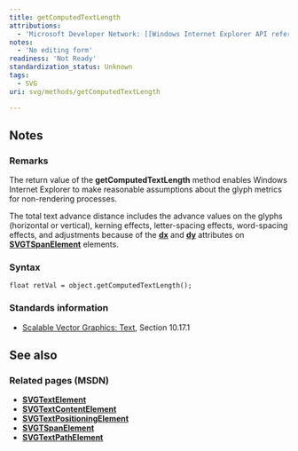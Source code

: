 ```yaml
---
title: getComputedTextLength
attributions:
  - 'Microsoft Developer Network: [[Windows Internet Explorer API reference](http://msdn.microsoft.com/en-us/library/ie/hh828809%28v=vs.85%29.aspx) Article]'
notes:
  - 'No editing form'
readiness: 'Not Ready'
standardization_status: Unknown
tags:
  - SVG
uri: svg/methods/getComputedTextLength

---
```

## <span>Notes</span>

### <span>Remarks</span>

The return value of the **getComputedTextLength** method enables Windows Internet Explorer to make reasonable assumptions about the glyph metrics for non-rendering processes.

The total text advance distance includes the advance values on the glyphs (horizontal or vertical), kerning effects, letter-spacing effects, word-spacing effects, and adjustments because of the [**dx**](/svg/properties/dx) and [**dy**](/svg/properties/dy) attributes on [**SVGTSpanElement**](/svg/elements/tspan) elements.

### <span>Syntax</span>

    float retVal = object.getComputedTextLength();

### <span>Standards information</span>

-   [Scalable Vector Graphics: Text](http://go.microsoft.com/fwlink/p/?linkid=199818), Section 10.17.1

## <span>See also</span>

### <span>Related pages (MSDN)</span>

-   [**SVGTextElement**](/svg/elements/text)
-   [**SVGTextContentElement**](/svg/elements/etextContent)
-   [**SVGTextPositioningElement**](/svg/elements/textPositioning)
-   [**SVGTSpanElement**](/svg/elements/tspan)
-   [**SVGTextPathElement**](/svg/elements/textPath)
